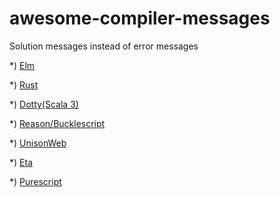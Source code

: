 # awesome-compiler-messages
Solution messages instead of error messages


*) [Elm](https://elm-lang.org/blog/compiler-errors-for-humans)

*) [Rust](https://blog.rust-lang.org/2016/08/10/Shape-of-errors-to-come.html)

*) [Dotty(Scala 3)](https://www.scala-lang.org/blog/2016/10/14/dotty-errors.html)

*) [Reason/Bucklescript](https://reasonml.github.io/blog/2017/08/25/way-nicer-error-messages.html)

*) [UnisonWeb](http://unisonweb.org/2018-08-07/update.html)

*) [Eta](https://twitter.com/jyothsnasrin/status/1037703436043603968)

*) [Purescript](https://www.youtube.com/watch?v=5AtyWgQ3vv0)

